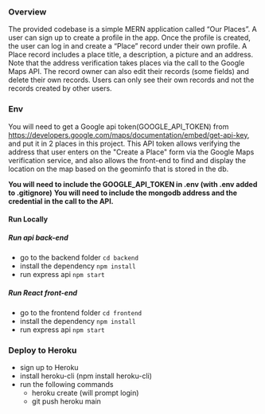 ### Overview

The provided codebase is a simple MERN application called “Our Places”. A user can sign up to create a profile in the app. Once the profile is created, the user can log in and create a “Place” record under their own profile. A Place record includes a place title, a description, a picture and an address. Note that the address verification takes places via the call to the Google Maps API. The record owner can also edit their records (some fields) and delete their own records. Users can only see their own records and not the records created by other users.

### Env

You will need to get a Google api token(GOOGLE_API_TOKEN) from https://developers.google.com/maps/documentation/embed/get-api-key, and put it in 2 places in this project. This API token allows verifying the address that user enters on the "Create a Place" form via the Google Maps verification service, and also allows the front-end to find and display the location on the map based on the geominfo that is stored in the db.

**You will need to include the GOOGLE_API_TOKEN in .env (with .env added to .gitignore)**
**You will need to include the mongodb address and the credential in the call to the API.**

#### Run Locally

##### Run api back-end

- go to the backend folder `cd backend`
- install the dependency `npm install`
- run express api `npm start`

##### Run React front-end

- go to the frontend folder `cd frontend`
- install the dependency `npm install`
- run express api `npm start`

### Deploy to Heroku

- sign up to Heroku
- install heroku-cli (npm install heroku-cli)
- run the following commands
  - heroku create (will prompt login)
  - git push heroku main
